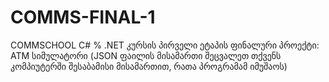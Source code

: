 # COMMS-FINAL-1
COMMSCHOOL C# % .NET კურსის პირველი ეტაპის ფინალური პროექტი: ATM სიმულატორი
(JSON ფაილის მისამართი შეცვალეთ თქვენს კომპიუტერში შესაბამისი მისამართით, რათა პროგრამამ იმუშაოს)
